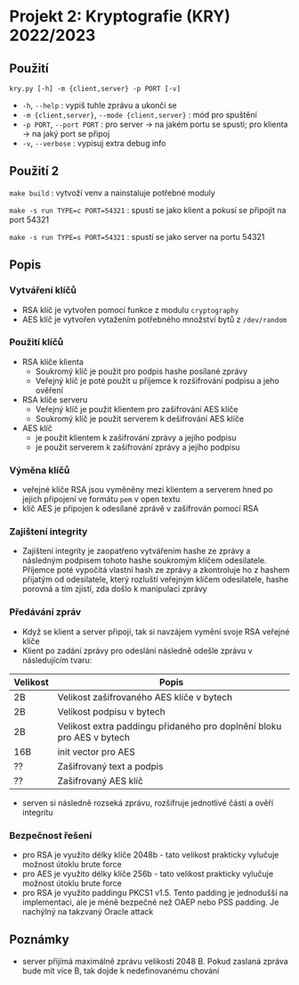 # Projekt 2: Kryptografie (KRY) 2022/2023

## Použití
`kry.py [-h] -m {client,server} -p PORT [-v]`
* `-h`, `--help` : vypiš tuhle zprávu a ukonči se
* `-m {client,server}`, `--mode {client,server}` : mód pro spuštění
* `-p PORT`, `--port PORT` : pro server -> na jakém portu se spusti; pro klienta -> na jaký port se připoj
* `-v`, `--verbose` : vypisuj extra debug info

## Použití 2
`make build` : vytvoží venv a nainstaluje potřebné moduly

`make -s run TYPE=c PORT=54321` : spustí se jako klient a pokusí se připojit na port 54321

`make -s run TYPE=s PORT=54321` : spustí se jako server na portu 54321

## Popis
### Vytváření klíčů
* RSA klíč je vytvořen pomocí funkce z modulu `cryptography`
* AES klíč je vytvořen vytažením potřebného množství bytů z `/dev/random`

### Použití klíčů
* RSA klíče klienta
  * Soukromý klíč je použit pro podpis hashe posílané zprávy
  * Veřejný klíč je poté použit u příjemce k rozšifrování podpisu a jeho ověření
* RSA klíče serveru
  * Veřejný klíč je použit klientem pro zašifrování AES klíče
  * Soukromý klíč je použit serverem k dešifrování AES klíče
* AES klíč
  * je použit klientem k zašifrování zprávy a jejího podpisu
  * je použit serverem k zašifrování zprávy a jejího podpisu

### Výměna klíčů
* veřejné klíče RSA jsou vyměněny mezi klientem a serverem hned po jejich připojení ve formátu `pem` v open textu
* klíč AES je připojen k odesílané zprávě v zašifrován pomocí RSA

### Zajištení integrity
* Zajištení integrity je zaopatřeno vytvářením hashe ze zprávy a následným podpisem tohoto hashe soukromým klíčem odesilatele. Příjemce poté vypočítá vlastní hash ze zprávy a zkontroluje ho z hashem přijatým od odesilatele, který rozluští veřejným klíčem odesilatele, hashe porovná a tím zjistí, zda došlo k manipulaci zprávy

### Předávání zpráv
* Když se klient a server připojí, tak si navzájem vymění svoje RSA veřejné klíče
* Klient po zadání zprávy pro odeslání následně odešle zprávu v následujícím tvaru:

| Velikost | Popis |
|--------------|-----------|
| 2B | Velikost zašifrovaného AES klíče v bytech |
| 2B | Velikost podpisu v bytech |
| 2B | Velikost extra paddingu přidaného pro doplnění bloku pro AES v bytech |
| 16B | init vector pro AES |
| ?? | Zašifrovaný text a podpis |
| ?? | Zašifrovaný AES klíč |

* serven si následně rozseká zprávu, rozšifruje jednotlivé části a ověří integritu

### Bezpečnost řešení
* pro RSA je využito délky klíče 2048b - tato velikost prakticky vylučuje možnost útoklu brute force
* pro AES je využito délky klíče 256b - tato velikost prakticky vylučuje možnost útoklu brute force
* pro RSA je využito paddingu PKCS1 v1.5. Tento padding je jednodušší na implementaci, ale je méně bezpečné než OAEP nebo PSS padding. Je nachýlný na takzvaný Oracle attack

## Poznámky
* server přijímá maximálně zprávu velikosti 2048 B. Pokud zaslaná zpráva bude mít více B, tak dojde k nedefinovanému chování
